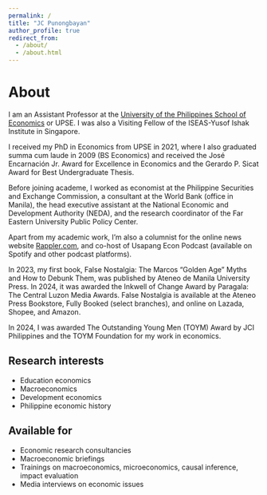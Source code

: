 ```yaml
---
permalink: /
title: "JC Punongbayan"
author_profile: true
redirect_from: 
  - /about/
  - /about.html
---
```


About
======
I am an Assistant Professor at the [University of the Philippines School of Economics](https://econ.upd.edu.ph/) or UPSE. I was also a Visiting Fellow of the ISEAS-Yusof Ishak Institute in Singapore.

I received my PhD in Economics from UPSE in 2021, where I also graduated summa cum laude in 2009 (BS Economics) and received the José Encarnación Jr. Award for Excellence in Economics and the Gerardo P. Sicat Award for Best Undergraduate Thesis.

Before joining academe, I worked as economist at the Philippine Securities and Exchange Commission, a consultant at the World Bank (office in Manila), the head executive assistant at the National Economic and Development Authority (NEDA), and the research coordinator of the Far Eastern University Public Policy Center. 

Apart from my academic work, I’m also a columnist for the online news website [Rappler.com](rappler.com), and co-host of Usapang Econ Podcast (available on Spotify and other podcast platforms).

In 2023, my first book, False Nostalgia: The Marcos “Golden Age” Myths and How to Debunk Them, was published by Ateneo de Manila University Press. In 2024, it was awarded the Inkwell of Change Award by Paragala: The Central Luzon Media Awards. False Nostalgia is available at the Ateneo Press Bookstore, Fully Booked (select branches), and online on Lazada, Shopee, and Amazon.

In 2024, I was awarded The Outstanding Young Men (TOYM) Award by JCI Philippines and the TOYM Foundation for my work in economics.

Research interests
------
* Education economics
* Macroeconomics
* Development economics
* Philippine economic history

Available for
------
* Economic research consultancies
* Macroeconomic briefings
* Trainings on macroeconomics, microeconomics, causal inference, impact evaluation
* Media interviews on economic issues
